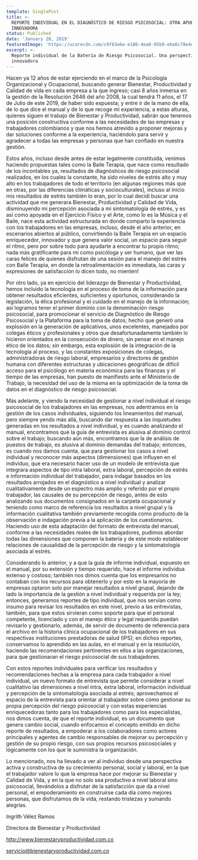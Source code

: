 ```yaml
---
template: SinglePost
title: >-
  REPORTE INDIVIDUAL EN EL DIAGNÓSTICO DE RIESGO PSICOSOCIAL: OTRA APUESTA
  INNOVADORA
status: Published
date: 'January 28, 2019'
featuredImage: 'https://ucarecdn.com/c9f63e6e-e186-4ea8-95b8-eba6c78e4de9/'
excerpt: >-
  Reporte individual de la Batería de Riesgo Psicosocial. Una perspectiva
  innovadora
---
```

Hacen ya 12 años de estar ejerciendo en el marco de la Psicología Organizacional y Ocupacional, buscando generar Bienestar, Productividad y Calidad de vida en cada empresa a la que ingreso; casi 8 años inmersa en la gestión de la Resolución 2646 del año 2008, la cual tendrá 11 años, el 17 de Julio de este 2019, de haber sido expuesta; y entre ir de la mano de ella, de lo que dice el manual y de lo que recoge mi experiencia, a estas alturas, quienes siguen el trabajo de Bienestar y Productividad, sabrán que tenemos una posición constructiva conforme a las necesidades de las empresas y trabajadores colombianos y que nos hemos atrevido a proponer mejoras y dar soluciones conforme a la experiencia, haciéndolo para servir y agradecer a todas las empresas y personas que han confiado en nuestra gestión.



Estos años, incluso desde antes de estar legalmente constituida, venimos haciendo propuestas tales como la Baile Terapia, que nace como resultado de los incontables ya, resultados de diagnósticos de riesgo psicosocial realizados, en los cuales la constante, ha sido niveles de estrés alto y muy alto en los trabajadores de todo el territorio (en algunas regiones más que en otras, por las diferencias climáticas y socioculturales), incluso al inicio mis resultados de estrés también lo eran, por lo cual decidí buscar una actividad que me generara Bienestar, Productividad y Calidad de Vida, disminuyendo mi percepción asociada a mi sintomatología de estrés, y es así como apoyada en el Ejercicio Físico y el Arte, como lo es la Música y el Baile, nace esta actividad estructurada en donde comparto la experiencia con los trabajadores en las empresas, incluso, desde el año anterior, en escenarios abiertos al público, convirtiendo la Baile Terapia en un espacio enriquecedor, innovador y que genera valor social, un espacio para seguir el ritmo, pero por sobre todo para ayudarte a encontrar tu propio ritmo; nada más gratificante para mí como psicóloga y ser humano, que ver las caras felices de quienes disfrutan de una sesión para el manejo del estrés con Baile Terapia, en donde la retroalimentación es inmediata, las caras y expresiones de satisfacción lo dicen todo, no mienten!

Por otro lado, ya en ejercicio del liderazgo de Bienestar y Productividad, hemos incluido la tecnología en el proceso de toma de la información para obtener resultados eficientes, suficientes y oportunos, considerando la legislación, la ética profesional y el cuidado en el manejo de la información; así logramos tener el primer dominio con la denominación riesgo psicosocial, para promocionar el servicio de Diagnóstico de Riesgo Psicosocial y la Plataforma para la toma de datos; hecho que generó una explosión en la generación de aplicativos, unos excelentes, manejados por colegas éticos y profesionales y otros que desafortunadamente también lo hicieron orientados en la consecución de dinero, sin pensar en el manejo ético de los datos; sin embargo, esta explosión de la integración de la tecnología al proceso, y las constantes exposiciones de colegas, administradoras de riesgo laboral, empresarios y directores de gestión humana con diferentes estructuras y ubicaciones geográficas de difícil acceso para el psicólogo en materia económica para las finanzas y el tiempo de las empresas, han puesto de manifiesto ante el Ministerio de Trabajo, la necesidad del uso de la misma en la optimización de la toma de datos en el diagnóstico de riesgo psicosocial.



Más adelante, y viendo la necesidad de gestionar a nivel individual el riesgo psicosocial de los trabajadores en las empresas, nos adentramos en la gestión de los casos individuales, siguiendo los lineamientos del manual, pero siempre yendo más allá, buscando dar respuesta a las inquietudes generadas en los resultados a nivel individual, y es cuando analizando el manual, encontramos que la guía de entrevista es alusiva al dominio control sobre el trabajo; buscando aún más, encontramos que la de análisis de puestos de trabajo, es alusiva al dominio demandas del trabajo; entonces, es cuando nos damos cuenta, que para gestionar los casos a nivel individual y reconocer más aspectos (dimensiones) que influyen en el individuo, que era necesario hacer uso de un modelo de entrevista que integrara aspectos de tipo intra laboral, extra laboral, percepción de estrés e información individual del trabajador, para indagar basados en los resultados arrojados en el diagnóstico a nivel individual y analizar cualitativamente desde un espectro más amplio y referido por el propio trabajador, las causales de su percepción de riesgo, antes de esto analizando sus documentos consignados en la carpeta ocupacional y teniendo como marco de referencia los resultados a nivel grupal y la información cualitativa también previamente recogida como producto de la observación e indagación previa a la aplicación de los cuestionarios. Haciendo uso de esta adaptación del formato de entrevista del manual, conforme a las necesidades reales de los trabajadores, pudimos abordar todas las dimensiones que componen la batería y de este modo establecer relaciones de causalidad de la percepción de riesgo y la sintomatología asociada al estrés.



Considerando lo anterior, y a que la guía de informe individual, expuesto en el manual, por su extensión y tiempo requerido, hace el informe individua extenso y costoso; también nos dimos cuenta que los empresarios no contaban con los recursos para obtenerlo y por esto en la mayoría de empresas optaron solo por manejar resultados a nivel grupal, dejando de lado la importancia de la gestión a nivel individual y requerida por la ley; entonces, generamos reportes de tipo individual, que nos servían como insumo para revisar los resultados en este nivel, previo a las entrevistas, también, para que estos sirvieran como soporte para que el personal competente, licenciado y con el manejo ético y legal requerido puedan revisarlo y gestionarlo, además, de servir de documento de referencia para el archivo en la historia clínica ocupacional de los trabajadores en sus respectivas instituciones prestadoras de salud (IPS); en dichos reportes, conservamos lo aprendido en las aulas, en el manual y en la resolución, haciendo las recomendaciones pertinentes en ellos a las organizaciones, para que gestionaran el riesgo psicosocial de sus trabajadores.



Con estos reportes individuales para verificar los resultados y recomendaciones hechas a la empresa para cada trabajador a nivel individual, un nuevo formato de entrevista que permite considerar a nivel cualitativo las dimensiones a nivel intra, extra laboral, información individual y percepción de la sintomatología asociada al estrés; aprovechamos el espacio de la entrevista para orientar al trabajador sobre cómo gestionar su propia percepción del riesgo psicosocial y con estas experiencias enriquecedoras tanto para los trabajadores como para los especialistas, nos dimos cuenta, de que el reporte individual, es un documento que genera cambio social, cuando enfocamos el concepto emitido en dicho reporte de resultados, a empoderar a los colaboradores como actores principales y agentes de cambio responsables de mejorar su percepción y gestión de su propio riesgo, con sus propios recursos psicosociales y lógicamente con los que le suministra la organización.



Lo mencionado, nos ha llevado a ver al individuo desde una perspectiva activa y constructiva de su crecimiento personal, social y laboral, en la que el trabajador valore lo que la empresa hace por mejorar su Bienestar y Calidad de Vida, y en la que no solo sea productivo a nivel laboral sino psicosocial, llevándolos a disfrutar de la satisfacción que da a nivel personal, el empoderamiento en construirse cada día como mejores personas, que disfrutamos de la vida, restando tristezas y sumando alegrías.



Ingrith Vélez Ramos



Directora de Bienestar y Productividad



http://www.bienestaryproductividad.com.co



servicio@bienestaryproductividad.com.co
